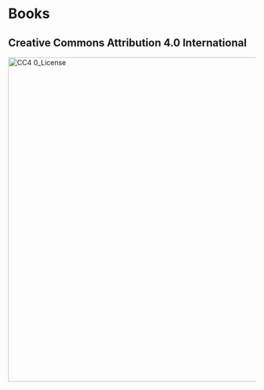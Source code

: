 # Books

## Creative Commons Attribution 4.0 International

<img width="660" alt="CC4 0_License" src="https://github.com/indiajacksonphd/Books/assets/110256537/c69a250d-d171-4351-9ac8-8ee52e9d8294">
